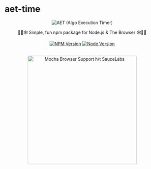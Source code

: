 # aet-time

<p align="center">
  <img src="https://cldup.com/xFVFxOioAU.svg" alt="AET (Algo Execution Timer)"/>
</p>

<p align="center">🧑‍💻🕸️ Simple, fun npm package for Node.js & The Browser 🕸️🧑‍💻</p>

<p align="center">


<p align="center">
<a href="https://www.npmjs.com/package/aet-time"><img src="https://img.shields.io/npm/v/mocha.svg" alt="NPM Version"></a>
<a href="https://github.com/Anirudh-sk/aet-npm-package"><img src="https://img.shields.io/node/v/mocha.svg" alt="Node Version"></a>
</p>

<p align="center"><br><img alt="Mocha Browser Support h/t SauceLabs" src="https://saucelabs.com/browser-matrix/mochajs.svg" width="354"></p>